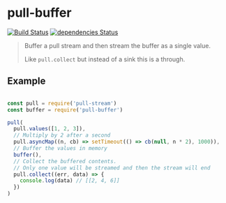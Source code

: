 # pull-buffer

[![Build Status](https://travis-ci.org/alanshaw/pull-buffer.svg?branch=master)](https://travis-ci.org/alanshaw/pull-buffer) [![dependencies Status](https://david-dm.org/alanshaw/pull-buffer/status.svg)](https://david-dm.org/alanshaw/pull-buffer)

> Buffer a pull stream and then stream the buffer as a single value.
> 
> Like `pull.collect` but instead of a sink this is a through.

## Example

```js

const pull = require('pull-stream')
const buffer = require('pull-buffer')

pull(
  pull.values([1, 2, 3]),
  // Multiply by 2 after a second
  pull.asyncMap((n, cb) => setTimeout(() => cb(null, n * 2), 1000)),
  // Buffer the values in memory
  buffer(),
  // Collect the buffered contents.
  // Only one value will be streamed and then the stream will end
  pull.collect((err, data) => {
    console.log(data) // [[2, 4, 6]]
  })
)
```
